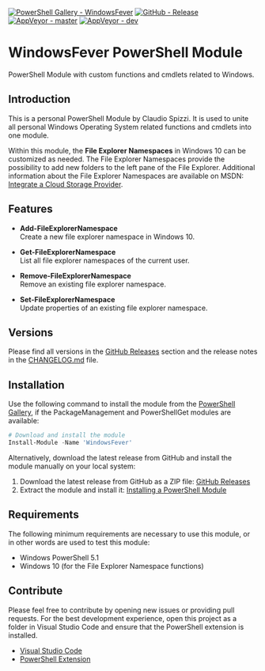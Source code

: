 [![PowerShell Gallery - WindowsFever](https://img.shields.io/badge/PowerShell_Gallery-WindowsFever-0072C6.svg)](https://www.powershellgallery.com/packages/WindowsFever)
[![GitHub - Release](https://img.shields.io/github/release/claudiospizzi/WindowsFever.svg)](https://github.com/claudiospizzi/WindowsFever/releases)
[![AppVeyor - master](https://ci.appveyor.com/api/projects/status/qy518j43ii6f1xdq/branch/master?svg=true)](https://ci.appveyor.com/project/claudiospizzi/windowsfever/branch/master)
[![AppVeyor - dev](https://ci.appveyor.com/api/projects/status/qy518j43ii6f1xdq/branch/dev?svg=true)](https://ci.appveyor.com/project/claudiospizzi/windowsfever/branch/dev)


# WindowsFever PowerShell Module

PowerShell Module with custom functions and cmdlets related to Windows.


## Introduction

This is a personal PowerShell Module by Claudio Spizzi. It is used to unite all
personal Windows Operating System related functions and cmdlets into one module.

Within this module, the **File Explorer Namespaces** in Windows 10 can be
customized as needed. The File Explorer Namespaces provide the possibility to
add new folders to the left pane of the File Explorer. Additional information
about the File Explorer Namespaces are available on MSDN: [Integrate a Cloud
Storage Provider].


## Features

* **Add-FileExplorerNamespace**  
  Create a new file explorer namespace in Windows 10.

* **Get-FileExplorerNamespace**  
  List all file explorer namespaces of the current user.

* **Remove-FileExplorerNamespace**  
  Remove an existing file explorer namespace.

* **Set-FileExplorerNamespace**  
  Update properties of an existing file explorer namespace.


## Versions

Please find all versions in the [GitHub Releases] section and the release notes
in the [CHANGELOG.md] file.


## Installation

Use the following command to install the module from the [PowerShell Gallery],
if the PackageManagement and PowerShellGet modules are available:

```powershell
# Download and install the module
Install-Module -Name 'WindowsFever'
```

Alternatively, download the latest release from GitHub and install the module
manually on your local system:

1. Download the latest release from GitHub as a ZIP file: [GitHub Releases]
2. Extract the module and install it: [Installing a PowerShell Module]


## Requirements

The following minimum requirements are necessary to use this module, or in other
words are used to test this module:

* Windows PowerShell 5.1
* Windows 10 (for the File Explorer Namespace functions)


## Contribute

Please feel free to contribute by opening new issues or providing pull requests.
For the best development experience, open this project as a folder in Visual
Studio Code and ensure that the PowerShell extension is installed.

* [Visual Studio Code]
* [PowerShell Extension]



[Integrate a Cloud Storage Provider]: https://msdn.microsoft.com/en-us/library/windows/desktop/dn889934

[PowerShell Gallery]: https://www.powershellgallery.com/packages/ScriptConfig
[GitHub Releases]: https://github.com/claudiospizzi/WindowsFever/releases
[Installing a PowerShell Module]: https://msdn.microsoft.com/en-us/library/dd878350

[CHANGELOG.md]: CHANGELOG.md

[Visual Studio Code]: https://code.visualstudio.com/
[PowerShell Extension]: https://marketplace.visualstudio.com/items?itemName=ms-vscode.PowerShell
